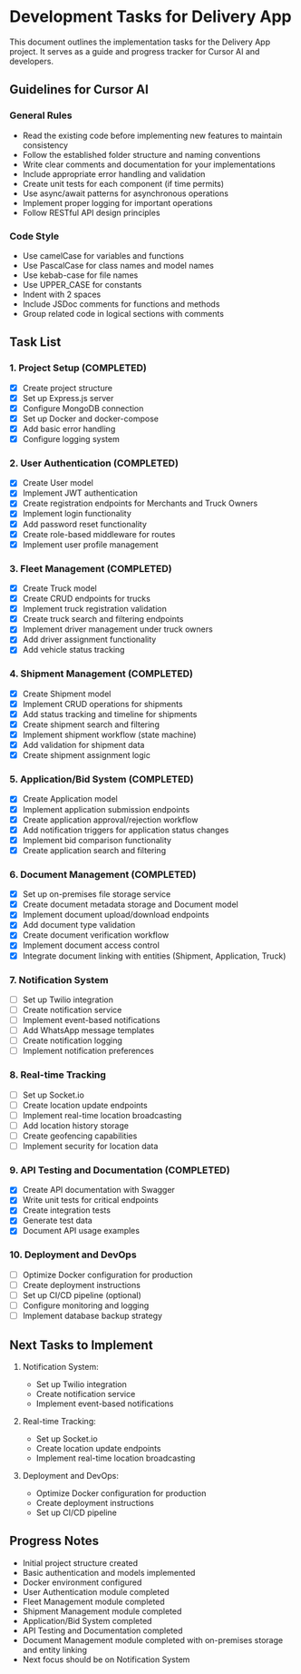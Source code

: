 # Development Tasks for Delivery App

This document outlines the implementation tasks for the Delivery App project. It serves as a guide and progress tracker for Cursor AI and developers.

## Guidelines for Cursor AI

### General Rules
- Read the existing code before implementing new features to maintain consistency
- Follow the established folder structure and naming conventions
- Write clear comments and documentation for your implementations
- Include appropriate error handling and validation
- Create unit tests for each component (if time permits)
- Use async/await patterns for asynchronous operations
- Implement proper logging for important operations
- Follow RESTful API design principles

### Code Style
- Use camelCase for variables and functions
- Use PascalCase for class names and model names
- Use kebab-case for file names
- Use UPPER_CASE for constants
- Indent with 2 spaces
- Include JSDoc comments for functions and methods
- Group related code in logical sections with comments

## Task List

### 1. Project Setup (COMPLETED)
- [x] Create project structure
- [x] Set up Express.js server
- [x] Configure MongoDB connection
- [x] Set up Docker and docker-compose
- [x] Add basic error handling
- [x] Configure logging system

### 2. User Authentication (COMPLETED)
- [x] Create User model
- [x] Implement JWT authentication
- [x] Create registration endpoints for Merchants and Truck Owners
- [x] Implement login functionality
- [x] Add password reset functionality
- [x] Create role-based middleware for routes
- [x] Implement user profile management

### 3. Fleet Management (COMPLETED)
- [x] Create Truck model
- [x] Create CRUD endpoints for trucks
- [x] Implement truck registration validation
- [x] Create truck search and filtering endpoints
- [x] Implement driver management under truck owners
- [x] Add driver assignment functionality
- [x] Add vehicle status tracking

### 4. Shipment Management (COMPLETED)
- [x] Create Shipment model
- [x] Implement CRUD operations for shipments
- [x] Add status tracking and timeline for shipments
- [x] Create shipment search and filtering
- [x] Implement shipment workflow (state machine)
- [x] Add validation for shipment data
- [x] Create shipment assignment logic

### 5. Application/Bid System (COMPLETED)
- [x] Create Application model
- [x] Implement application submission endpoints
- [x] Create application approval/rejection workflow
- [x] Add notification triggers for application status changes
- [x] Implement bid comparison functionality
- [x] Create application search and filtering

### 6. Document Management (COMPLETED)
- [x] Set up on-premises file storage service
- [x] Create document metadata storage and Document model
- [x] Implement document upload/download endpoints
- [x] Add document type validation
- [x] Create document verification workflow
- [x] Implement document access control
- [x] Integrate document linking with entities (Shipment, Application, Truck)

### 7. Notification System
- [ ] Set up Twilio integration
- [ ] Create notification service
- [ ] Implement event-based notifications
- [ ] Add WhatsApp message templates
- [ ] Create notification logging
- [ ] Implement notification preferences

### 8. Real-time Tracking
- [ ] Set up Socket.io
- [ ] Create location update endpoints
- [ ] Implement real-time location broadcasting
- [ ] Add location history storage
- [ ] Create geofencing capabilities
- [ ] Implement security for location data

### 9. API Testing and Documentation (COMPLETED)
- [x] Create API documentation with Swagger
- [x] Write unit tests for critical endpoints
- [x] Create integration tests
- [x] Generate test data
- [x] Document API usage examples

### 10. Deployment and DevOps
- [ ] Optimize Docker configuration for production
- [ ] Create deployment instructions
- [ ] Set up CI/CD pipeline (optional)
- [ ] Configure monitoring and logging
- [ ] Implement database backup strategy

## Next Tasks to Implement

1. Notification System:
   - Set up Twilio integration
   - Create notification service
   - Implement event-based notifications

2. Real-time Tracking:
   - Set up Socket.io
   - Create location update endpoints
   - Implement real-time location broadcasting

3. Deployment and DevOps:
   - Optimize Docker configuration for production
   - Create deployment instructions
   - Set up CI/CD pipeline

## Progress Notes

- Initial project structure created
- Basic authentication and models implemented
- Docker environment configured
- User Authentication module completed
- Fleet Management module completed  
- Shipment Management module completed
- Application/Bid System completed
- API Testing and Documentation completed
- Document Management module completed with on-premises storage and entity linking
- Next focus should be on Notification System

